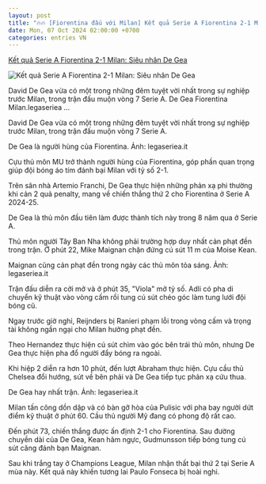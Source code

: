 ```yaml
---
layout: post
title: "🔥🔥 [Fiorentina đấu với Milan] Kết quả Serie A Fiorentina 2-1 Milan: Siêu nhân De Gea"
date: Mon, 07 Oct 2024 02:00:00 +0700
categories: entries VN
---
```

[Kết quả Serie A Fiorentina 2-1 Milan: Siêu nhân De Gea](https://vietnamnet.vn/ket-qua-serie-a-fiorentina-2-1-milan-sieu-nhan-de-gea-2329404.html)

![Kết quả Serie A Fiorentina 2-1 Milan: Siêu nhân De Gea](https://static-images.vnncdn.net/vps_images_publish/000001/000003/2024/10/7/de-gea-can-2-qua-phat-den-fiorentina-ha-guc-milan-4752.jpg?width=0&s=gvVfr_bLjH109Tes1xkVsg)

David De Gea vừa có một trong những đêm tuyệt vời nhất trong sự nghiệp trước Milan, trong trận đấu muộn vòng 7 Serie A. De Gea Fiorentina Milan.legaseriea ...

David De Gea vừa có một trong những đêm tuyệt vời nhất trong sự nghiệp trước Milan, trong trận đấu muộn vòng 7 Serie A.

De Gea là người hùng của Fiorentina. Ảnh: legaseriea.it

Cựu thủ môn MU trở thành người hùng của Fiorentina, góp phần quan trọng giúp đội bóng áo tím đánh bại Milan với tỷ số 2-1.

Trên sân nhà Artemio Franchi, De Gea thực hiện những phản xạ phi thường khi cản 2 quả penalty, mang về chiến thắng thứ 2 cho Fiorentina ở Serie A 2024-25.

De Gea là thủ môn đầu tiên làm được thành tích này trong 8 năm qua ở Serie A.

Thủ môn người Tây Ban Nha không phải trường hợp duy nhất cản phạt đền trong trận. Ở phút 22, Mike Maignan chặn đứng cú sút 11 m của Moise Kean.

Maignan cũng cản phạt đền trong ngày các thủ môn tỏa sáng. Ảnh: legaseriea.it

Trận đấu diễn ra cởi mở và ở phút 35, "Viola" mở tỷ số. Adli có pha di chuyển kỹ thuật vào vòng cấm rồi tung cú sút chéo góc làm tung lưới đội bóng cũ.

Ngay trước giờ nghỉ, Reijnders bị Ranieri phạm lỗi trong vòng cấm và trọng tài không ngần ngại cho Milan hưởng phạt đền.

Theo Hernandez thực hiện cú sút chìm vào góc bên trái thủ môn, nhưng De Gea thực hiện pha đổ người đẩy bóng ra ngoài.

Khi hiệp 2 diễn ra hơn 10 phút, đến lượt Abraham thực hiện. Cựu cầu thủ Chelsea đổi hướng, sút về bên phải và De Gea tiếp tục phản xạ cứu thua.

De Gea hay nhất trận. Ảnh: legaseriea.it

Milan tấn công dồn dập và có bàn gỡ hòa của Pulisic với pha bay người dứt điểm kỹ thuật ở phút 60. Cầu thủ người Mỹ đang có phong độ rất cao.

Đến phút 73, chiến thắng được ấn định 2-1 cho Fiorentina. Sau đường chuyền dài của De Gea, Kean hãm ngực, Gudmunsson tiếp bóng tung cú sút căng đánh bạn Maignan.

Sau khi trắng tay ở Champions League, Milan nhận thất bại thứ 2 tại Serie A mùa này. Kết quả này khiến tương lai Paulo Fonseca bị hoài nghi.

